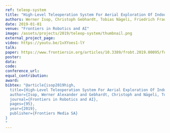 ```yaml
---
ref: teleop-system
title: "High-Level Teleoperation System For Aerial Exploration Of Indoor Environments"
authors: Werner Isop, Christoph Gebhardt, Tobias Nägeli, Friedrich Fraundorfer, Otmar Hilliges, Dieter Schmalstieg
date: 2019-01-01
venue: "Frontiers in Robotics and AI"
image: /assets/projects/2019/teleop-system/thumbnail.png
external_project_page: 
video: https://youtu.be/1vXYoes1-lY
talk: 
paper: https://www.frontiersin.org/articles/10.3389/frobt.2019.00095/full
poster: 
data: 
code: 
conference_url: 
equal_contribution: 
award: 
bibtex: "@article{isop2019high,
  title={High-Level Teleoperation System For Aerial Exploration Of Indoor Environments},
  author={Isop, Werner Alexander and Gebhardt, Christoph and Nägeli, Tobias and Fraundorfer, Friedrich and Hilliges, Otmar and Schmalstieg, Dieter},
  journal={Frontiers in Robotics and AI},
  pages={95},
  year={2019},
  publisher={Frontiers Media SA}
}
"
---
```

